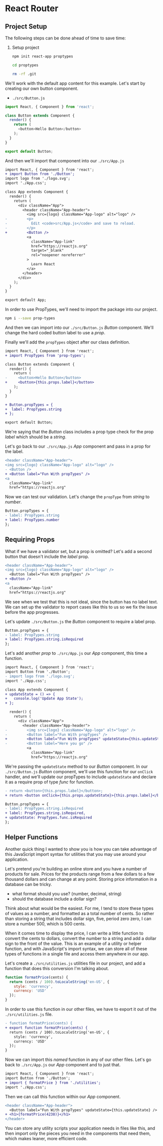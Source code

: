 # React Router

## Project Setup

The following steps can be done ahead of time to save time:

1. Setup project

    ```bash
    npm init react-app proptypes

    cd proptypes

    rm -rf .git
    ```

We'll work with the default app content for this example. Let's start by creating our own button component.

- `./src/Button.js`

```javascript
import React, { Component } from 'react';

class Button extends Component {
  render() {
    return (
      <button>Hello Button</button>
    );
  }
}

export default Button;
```

And then we'll import that component into our `./src/App.js`

```diff
import React, { Component } from 'react';
+ import Button from './Button';
import logo from './logo.svg';
import './App.css';

class App extends Component {
  render() {
    return (
      <div className="App">
        <header className="App-header">
          <img src={logo} className="App-logo" alt="logo" />
-         <p>
-           Edit <code>src/App.js</code> and save to reload.
-         </p>
+         <Button />
          <a
            className="App-link"
            href="https://reactjs.org"
            target="_blank"
            rel="noopener noreferrer"
          >
            Learn React
          </a>
        </header>
      </div>
    );
  }
}

export default App;
```

In order to use PropTypes, we'll need to import the package into our project.

```bash
npm i --save prop-types
```

And then we can import into our `./src/Button.js` _Button_ component. We'll change the hard coded button label to use a _prop_.

Finally we'll add the `propTypes` object after our class definition.

```diff
import React, { Component } from 'react';
+ import PropTypes from 'prop-types';

class Button extends Component {
  render() {
    return (
-     <button>Hello Button</button>
+     <button>{this.props.label}</button>
    );
  }
}

+ Button.propTypes = {
+  label: PropTypes.string
+ };

export default Button;
```

We're saying that the _Button_ class includes a prop type check for the prop _label_ which should be a _string_.

Let's go back to our `./src/App.js` _App_ component and pass in a prop for the label.

```diff
<header className="App-header">
<img src={logo} className="App-logo" alt="logo" />
- <Button />
+ <Button label="Fun With propTypes" />
<a
  className="App-link"
  href="https://reactjs.org"
```

Now we can test our validation. Let's change the `propType` from _string_ to _number_.

```diff
Button.propTypes = {
- label: PropTypes.string
+ label: PropTypes.number
};
```

## Requiring Props

What if we have a validator set, but a prop is omitted? Let's add a second button that doesn't include the _label_ prop.

```diff
<header className="App-header">
<img src={logo} className="App-logo" alt="logo" />
  <Button label="Fun With propTypes" />
+ <Button />
<a
  className="App-link"
  href="https://reactjs.org"
```

We see when we test that this is not ideal, since the button has no label text. We can set up the validator to report cases like this to us so we fix the issue before the app progresses.

Let's update `./src/Button.js` the _Button_ component to require a label prop.

```diff
Button.propTypes = {
- label: PropTypes.string
+ label: PropTypes.string.isRequired
};
```

Let's add another _prop_ to `./src/App.js` our _App_ component, this time a function.

```diff
import React, { Component } from 'react';
import Button from './Button';
- import logo from './logo.svg';
import './App.css';

class App extends Component {
+ updateState = () => {
+   console.log('Update App State');
+ };

  render() {
    return (
      <div className="App">
        <header className="App-header">
-         <img src={logo} className="App-logo" alt="logo" />
-         <Button label="Fun With propTypes" />
+         <Button label="Fun With propTypes" updateState={this.updateState} />
-         <Button label="Here you go" />
          <a
            className="App-link"
            href="https://reactjs.org"
```

We're passing the `updateState` method to our _Button_ component. In our `./src/Button.js` _Button_ component, we'll use this function for our `onClick` handler, and we'll update our propTypes to include `updateState` and declare it as a require prop of type _func_ for function.

```diff
- return <button>{this.props.label}</button>;
+ return <button onClick={this.props.updateState}>{this.props.label}</button>;
```

```diff
Button.propTypes = {
- label: PropTypes.string.isRequired
+ label: PropTypes.string.isRequired,
+ updateState: PropTypes.func.isRequired
};
```

## Helper Functions

Another quick thing I wanted to show you is how you can take advantage of this JavaScript import syntax for utilities that you may use around your application.

Let's pretend you're building an online store and you have a number of products for sale. Prices for the products range from a few dollars to a few thousand dollars and can change at any point. Storing price information in a database can be tricky.

- what format should you use? (number, decimal, string)
- should the database include a dollar sign?

Think about what would be the easiest. For me, I tend to store these types of values as a number, and formatted as a total number of cents. So rather than storing a string that includes dollar sign, five, period zero zero, I can store a number 500, which is 500 cents.

When it comes time to display the price, I can write a little function to convert the cents to dollars, convert the number to a string and add a dollar sign to the front of the value. This is an example of a utility or helper function, and with JavaScript's import syntax, we can store all of these types of functions in a single file and access them anywhere in our app.

Let's create a `./src/utilities.js` utilities file in our project, and add a function that does this conversion I'm talking about.

```javascript
function formatPrice(cents) {
  return (cents / 100).toLocaleString('en-US', {
    style: 'currency',
    currency: 'USD'
  });
}
```

In order to use this function in our other files, we have to export it out of the `./src/utilities.js` file.

```diff
- function formatPrice(cents) {
+ export function formatPrice(cents) {
  return (cents / 100).toLocaleString('en-US', {
    style: 'currency',
    currency: 'USD'
  });
}
```

Now we can import this _named_ function in any of our other files. Let's go back to `./src/App.js` our _App_ component and to just that.

```diff
import React, { Component } from 'react';
import Button from './Button';
+ import { formatPrice } from './utilities';
import './App.css';
```

Then we can call this function within our _App_ component.

```diff
<header className="App-header">
  <Button label="Fun With propTypes" updateState={this.updateState} />
+ <h1>{formatPrice(4238)}</h1>
</header>
```

You can store any utility scripts your application needs in files like this, and then import only the pieces you need in the components that need them, which makes leaner, more efficient code.